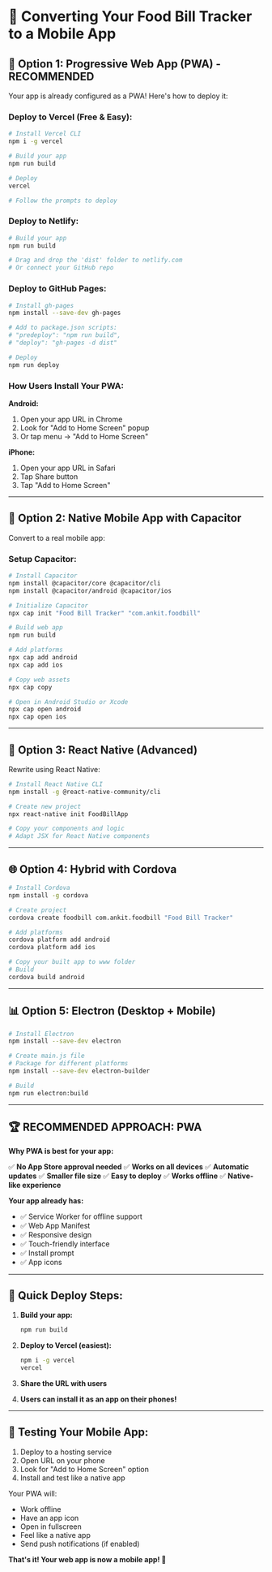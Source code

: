 # 📱 Converting Your Food Bill Tracker to a Mobile App

## 🚀 **Option 1: Progressive Web App (PWA) - RECOMMENDED**

Your app is already configured as a PWA! Here's how to deploy it:

### **Deploy to Vercel (Free & Easy):**
```bash
# Install Vercel CLI
npm i -g vercel

# Build your app
npm run build

# Deploy
vercel

# Follow the prompts to deploy
```

### **Deploy to Netlify:**
```bash
# Build your app
npm run build

# Drag and drop the 'dist' folder to netlify.com
# Or connect your GitHub repo
```

### **Deploy to GitHub Pages:**
```bash
# Install gh-pages
npm install --save-dev gh-pages

# Add to package.json scripts:
# "predeploy": "npm run build",
# "deploy": "gh-pages -d dist"

# Deploy
npm run deploy
```

### **How Users Install Your PWA:**

**Android:**
1. Open your app URL in Chrome
2. Look for "Add to Home Screen" popup
3. Or tap menu → "Add to Home Screen"

**iPhone:**
1. Open your app URL in Safari
2. Tap Share button
3. Tap "Add to Home Screen"

---

## 📱 **Option 2: Native Mobile App with Capacitor**

Convert to a real mobile app:

### **Setup Capacitor:**
```bash
# Install Capacitor
npm install @capacitor/core @capacitor/cli
npm install @capacitor/android @capacitor/ios

# Initialize Capacitor
npx cap init "Food Bill Tracker" "com.ankit.foodbill"

# Build web app
npm run build

# Add platforms
npx cap add android
npx cap add ios

# Copy web assets
npx cap copy

# Open in Android Studio or Xcode
npx cap open android
npx cap open ios
```

---

## 🔧 **Option 3: React Native (Advanced)**

Rewrite using React Native:

```bash
# Install React Native CLI
npm install -g @react-native-community/cli

# Create new project
npx react-native init FoodBillApp

# Copy your components and logic
# Adapt JSX for React Native components
```

---

## 🌐 **Option 4: Hybrid with Cordova**

```bash
# Install Cordova
npm install -g cordova

# Create project
cordova create foodbill com.ankit.foodbill "Food Bill Tracker"

# Add platforms
cordova platform add android
cordova platform add ios

# Copy your built app to www folder
# Build
cordova build android
```

---

## 📊 **Option 5: Electron (Desktop + Mobile)**

```bash
# Install Electron
npm install --save-dev electron

# Create main.js file
# Package for different platforms
npm install --save-dev electron-builder

# Build
npm run electron:build
```

---

## 🏆 **RECOMMENDED APPROACH: PWA**

**Why PWA is best for your app:**

✅ **No App Store approval needed**
✅ **Works on all devices**
✅ **Automatic updates**
✅ **Smaller file size**
✅ **Easy to deploy**
✅ **Works offline**
✅ **Native-like experience**

**Your app already has:**
- ✅ Service Worker for offline support
- ✅ Web App Manifest
- ✅ Responsive design
- ✅ Touch-friendly interface
- ✅ Install prompt
- ✅ App icons

---

## 🚀 **Quick Deploy Steps:**

1. **Build your app:**
   ```bash
   npm run build
   ```

2. **Deploy to Vercel (easiest):**
   ```bash
   npm i -g vercel
   vercel
   ```

3. **Share the URL with users**

4. **Users can install it as an app on their phones!**

---

## 📱 **Testing Your Mobile App:**

1. Deploy to a hosting service
2. Open URL on your phone
3. Look for "Add to Home Screen" option
4. Install and test like a native app

Your PWA will:
- Work offline
- Have an app icon
- Open in fullscreen
- Feel like a native app
- Send push notifications (if enabled)

**That's it! Your web app is now a mobile app! 🎉**
